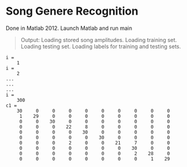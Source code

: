 # Song Genere Recognition

Done in Matlab 2012.
Launch Matlab and run main
> Output:
>	Loading stored song amplitudes.
>	Loading training set.
>	Loading testing set.
>	Loading labels for training and testing sets.

	i =
		1
	i = 
		2
	...
	...
	...
	i =
		300
	c1 = 
		30     0     0     0     0     0     0     0     0     0
	     1    29     0     0     0     0     0     0     0     0
	     0     0    30     0     0     0     0     0     0     0
	     0     0     0    22     8     0     0     0     0     0
	     0     0     0     0    30     0     0     0     0     0
	     0     0     0     0     0    30     0     0     0     0
	     0     0     0     2     0     0    21     7     0     0
	     0     0     0     0     0     0     0    30     0     0
	     0     0     0     0     0     0     0     2    28     0
	     0     0     0     0     0     0     0     0     1    29

